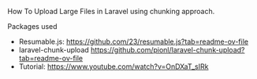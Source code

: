 How To Upload Large Files in Laravel using chunking approach.

Packages used
- Resumable.js: https://github.com/23/resumable.js?tab=readme-ov-file
- laravel-chunk-upload https://github.com/pionl/laravel-chunk-upload?tab=readme-ov-file
- Tutorial: https://www.youtube.com/watch?v=OnDXaT_sIRk


